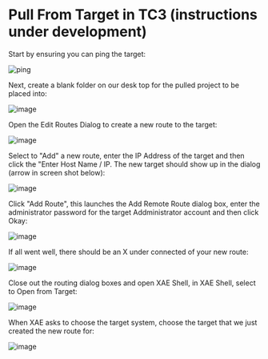 # Pull From Target in TC3 (instructions under development)

Start by ensuring you can ping the target:

![ping](https://user-images.githubusercontent.com/56392095/203578402-c30cf006-c494-4d3a-bc03-4a3427c20f00.jpg)

Next, create a blank folder on our desk top for the pulled project to be placed into:

![image](https://user-images.githubusercontent.com/56392095/203596346-6f1450de-20eb-49d8-85af-0c1dc5ba0db0.png)

Open the Edit Routes Dialog to create a new route to the target:

![image](https://user-images.githubusercontent.com/56392095/203596828-78ecf8fd-72e5-4745-a322-623be9f35a5b.png)

Select to "Add" a new route, enter the IP Address of the target and then click the "Enter Host Name / IP. The new target should show up in the dialog (arrow in screen shot below):

![image](https://user-images.githubusercontent.com/56392095/203597489-3c477827-2a73-4676-9421-b1798a12fe27.png)

Click "Add Route", this launches the Add Remote Route dialog box, enter the administrator password for the target Addministrator account and then click Okay:

![image](https://user-images.githubusercontent.com/56392095/203598078-e74c6267-c2e1-4ad4-ae44-e04f3c3f0bc0.png)

If all went well, there should be an X under connected of your new route:

![image](https://user-images.githubusercontent.com/56392095/203598368-d5ea1dd3-e914-42d3-9427-4321c787345e.png)

Close out the routing dialog boxes and open XAE Shell, in XAE Shell, select to Open from Target:

![image](https://user-images.githubusercontent.com/56392095/203598755-d5ebec73-db60-4220-84e5-9c36344c461f.png)

When XAE asks to choose the target system, choose the target that we just created the new route for:

![image](https://user-images.githubusercontent.com/56392095/203599315-eb32c445-e49f-4676-aef3-ad38f4334e0f.png)


